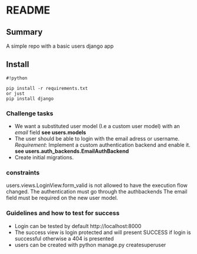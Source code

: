 # README #


## Summary ##
A simple repo with a basic users django app

## Install ##

```
#!python

pip install -r requirements.txt
or just
pip install django

```

### Challenge tasks ###

* We want a substituted user model (I.e a custom user model) with an *email* field **see users.models**
* The user should be able to login with the email adress or username. *Requirement*: Implement a custom authentication backend and enable it. **see users.auth_backends.EmailAuthBackend**
* Create initial migrations. 

### constraints ###
users.views.LoginView.form_valid is not allowed to have the execution flow changed. The authentication must go through the authbackends
The email field must be required on the new user model.

### Guidelines and how to test for success ###

* Login can be tested by default http://localhost:8000
* The success view is login protected and will present SUCCESS if login is successful otherwise a 404 is presented
* users can be created with python manage.py createsuperuser